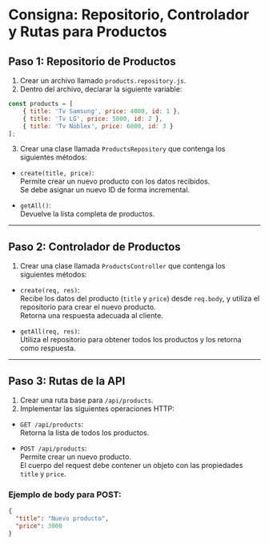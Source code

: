 # Consigna: Repositorio, Controlador y Rutas para Productos

## Paso 1: Repositorio de Productos

1. Crear un archivo llamado `products.repository.js`.
2. Dentro del archivo, declarar la siguiente variable:

```js
const products = [
    { title: 'Tv Samsung', price: 4000, id: 1 },
    { title: 'Tv LG', price: 5000, id: 2 },
    { title: 'Tv Noblex', price: 6000, id: 3 }
];
```

3. Crear una clase llamada `ProductsRepository` que contenga los siguientes métodos:

- `create(title, price)`:  
  Permite crear un nuevo producto con los datos recibidos.  
  Se debe asignar un nuevo ID de forma incremental.

- `getAll()`:  
  Devuelve la lista completa de productos.

---

## Paso 2: Controlador de Productos

1. Crear una clase llamada `ProductsController` que contenga los siguientes métodos:

- `create(req, res)`:  
  Recibe los datos del producto (`title` y `price`) desde `req.body`, y utiliza el repositorio para crear el nuevo producto.  
  Retorna una respuesta adecuada al cliente.

- `getAll(req, res)`:  
  Utiliza el repositorio para obtener todos los productos y los retorna como respuesta.

---

## Paso 3: Rutas de la API

1. Crear una ruta base para `/api/products`.
2. Implementar las siguientes operaciones HTTP:

- `GET /api/products`:  
  Retorna la lista de todos los productos.

- `POST /api/products`:  
  Permite crear un nuevo producto.  
  El cuerpo del request debe contener un objeto con las propiedades `title` y `price`.

### Ejemplo de body para POST:
```json
{
  "title": "Nuevo producto",
  "price": 3000
}
```
